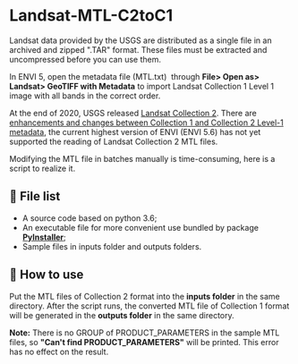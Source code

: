 # Landsat-MTL-C2toC1

Landsat data provided by the USGS are distributed as a single file in an archived and zipped ".TAR" format. These files must be extracted and uncompressed before you can use them.

In ENVI 5, open the metadata file (MTL.txt)  through **File> Open as> Landsat> GeoTIFF with Metadata** to import Landsat Collection 1 Level 1 image with all bands in the correct order.

At the end of 2020, USGS released [Landsat Collection 2](https://www.usgs.gov/center-news/december-7-2020-new-landsat-update-special-issue-landsat-collection-2-now-available?qt-news_science_products=4#qt-news_science_products). There are [enhancements and changes between Collection 1 and Collection 2 Level-1 metadata](https://www.usgs.gov/core-science-systems/nli/landsat/landsat-collection-2-metadata), the current highest version of ENVI (ENVI 5.6) has not yet supported the reading of Landsat Collection 2 MTL files.

Modifying the MTL file in batches manually is time-consuming, here is a script to realize it.

## 📢 File list
- A source code based on python 3.6;
- An executable file for more convenient use bundled by package **[**PyInstaller**](https://www.pyinstaller.org/)**;
- Sample files in inputs folder and outputs folders.

## 📢 How to use 
Put the MTL files of Collection 2 format into the **inputs folder** in the same directory. After the script runs, the converted MTL file of Collection 1 format will be generated in the **outputs folder** in the same directory.

**Note:** 
There is no GROUP of PRODUCT_PARAMETERS in the sample MTL files, so **"Can't find PRODUCT_PARAMETERS"** will be printed. This error has no effect on the result.


